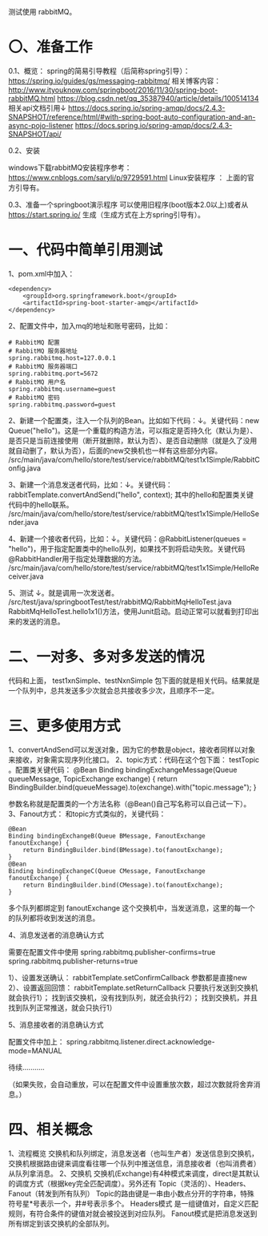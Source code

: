 测试使用 rabbitMQ。

〇、准备工作
===

0.1、概览：
spring的简易引导教程（后简称spring引导）： https://spring.io/guides/gs/messaging-rabbitmq/
相关博客内容： http://www.ityouknow.com/springboot/2016/11/30/spring-boot-rabbitMQ.html
			   https://blog.csdn.net/qq_35387940/article/details/100514134
相关api文档引用↓
https://docs.spring.io/spring-amqp/docs/2.4.3-SNAPSHOT/reference/html/#with-spring-boot-auto-configuration-and-an-async-pojo-listener
https://docs.spring.io/spring-amqp/docs/2.4.3-SNAPSHOT/api/

0.2、安装

windows下载rabbitMQ安装程序参考：https://www.cnblogs.com/saryli/p/9729591.html
Linux安装程序 ： 上面的官方引导有。

0.3、准备一个springboot演示程序
可以使用旧程序(boot版本2.0以上)或者从 https://start.spring.io/ 生成（生成方式在上方spring引导有）。

一、代码中简单引用测试
===

1、pom.xml中加入：

    <dependency>
        <groupId>org.springframework.boot</groupId>
        <artifactId>spring-boot-starter-amqp</artifactId>
    </dependency>

2、配置文件中，加入mq的地址和账号密码，比如：

	# RabbitMQ 配置
	# RabbitMQ 服务器地址
	spring.rabbitmq.host=127.0.0.1
	# RabbitMQ 服务器端口
	spring.rabbitmq.port=5672
	# RabbitMQ 用户名
	spring.rabbitmq.username=guest
	# RabbitMQ 密码
	spring.rabbitmq.password=guest

2、新建一个配置类，注入一个队列的Bean。比如如下代码：↓。关键代码：new Queue("hello")。这是一个重载的构造方法，可以指定是否持久化（默认为是）、是否只是当前连接使用（断开就删除，默认为否）、是否自动删除（就是久了没用就自动删了，默认为否），后面的new交换机也一样有这些部分内容。
/src/main/java/com/hello/store/test/service/rabbitMQ/test1x1Simple/RabbitConfig.java

3、新建一个消息发送者代码，比如：↓。关键代码：rabbitTemplate.convertAndSend("hello", context); 其中的hello和配置类关键代码中的hello联系。
/src/main/java/com/hello/store/test/service/rabbitMQ/test1x1Simple/HelloSender.java

4、新建一个接收者代码，比如：↓。关键代码：@RabbitListener(queues = "hello")，用于指定配置类中的hello队列，如果找不到将启动失败。关键代码@RabbitHandler用于指定处理数据的方法。
/src/main/java/com/hello/store/test/service/rabbitMQ/test1x1Simple/HelloReceiver.java

5、测试 ↓。就是调用一次发送者。
/src/test/java/springbootTest/test/rabbitMQ/RabbitMqHelloTest.java
RabbitMqHelloTest.hello1x1()方法，使用Junit启动。启动正常可以就看到打印出来的发送的消息。

二、一对多、多对多发送的情况
===

代码和上面， test1xnSimple、testNxnSimple 包下面的就是相关代码。结果就是一个队列中，总共发送多少次就会总共接收多少次，且顺序不一定。

三、更多使用方式
===

1、convertAndSend可以发送对象，因为它的参数是object，接收者同样以对象来接收，对象需实现序列化接口。
2、topic方式：代码在这个包下面： testTopic 。配置类关键代码：
    @Bean
    Binding bindingExchangeMessage(Queue queueMessage, TopicExchange exchange) {
        return BindingBuilder.bind(queueMessage).to(exchange).with("topic.message");
    }
	
参数名称就是配置类的一个方法名称（@Bean()自己写名称可以自己试一下）。
3、Fanout方式：
和topic方式类似的，关键代码：

    @Bean
    Binding bindingExchangeB(Queue BMessage, FanoutExchange fanoutExchange) {
        return BindingBuilder.bind(BMessage).to(fanoutExchange);
    }
    @Bean
    Binding bindingExchangeC(Queue CMessage, FanoutExchange fanoutExchange) {
        return BindingBuilder.bind(CMessage).to(fanoutExchange);
    }
    
多个队列都绑定到 fanoutExchange 这个交换机中，当发送消息，这里的每一个的队列都将收到发送的消息。

4、消息发送者的消息确认方式

需要在配置文件中使用
spring.rabbitmq.publisher-confirms=true
spring.rabbitmq.publisher-returns=true

1）、设置发送确认： rabbitTemplate.setConfirmCallback 参数都是直接new
2）、设置返回回馈： rabbitTemplate.setReturnCallback
只要执行发送到交换机就会执行1）；
找到该交换机，没有找到队列，就还会执行2）；
找到交换机，并且找到队列正常推送，就会只执行1）

5、消息接收者的消息确认方式

配置文件中加上：
spring.rabbitmq.listener.direct.acknowledge-mode=MANUAL

待续...........

（如果失败，会自动重放，可以在配置文件中设置重放次数，超过次数就将舍弃消息。）


四、相关概念
===

1、流程概览
交换机和队列绑定，消息发送者（也叫生产者）发送信息到交换机，交换机根据路由键来调度看往哪一个队列中推送信息，消息接收者（也叫消费者）从队列拿消息。
2、交换机
交换机(Exchange)有4种模式来调度，direct是其默认的调度方式（根据key完全匹配调度）。另外还有 Topic（灵活的）、Headers、Fanout（转发到所有队列）
Topic的路由键是一串由小数点分开的字符串，特殊符号星*号表示一个，井#号表示多个。
Headers模式 是一组键值对，自定义匹配规则，有符合条件的键值对就会被投送到对应队列。
Fanout模式是把消息发送到所有绑定到该交换机的全部队列。




